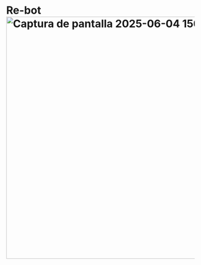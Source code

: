 # Re-bot<img width="1048" height="649" alt="Captura de pantalla 2025-06-04 150612" src="https://github.com/user-attachments/assets/917d3a15-7327-4c36-b927-9b92ba17a516" />
